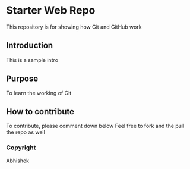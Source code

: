 # Starter Web Repo

This repository is for showing how Git and GitHub work

## Introduction

This is a sample intro

## Purpose

To learn the working of Git

## How to contribute

To contribute, please comment down below
Feel free to fork and the pull the repo as well

### Copyright

Abhishek